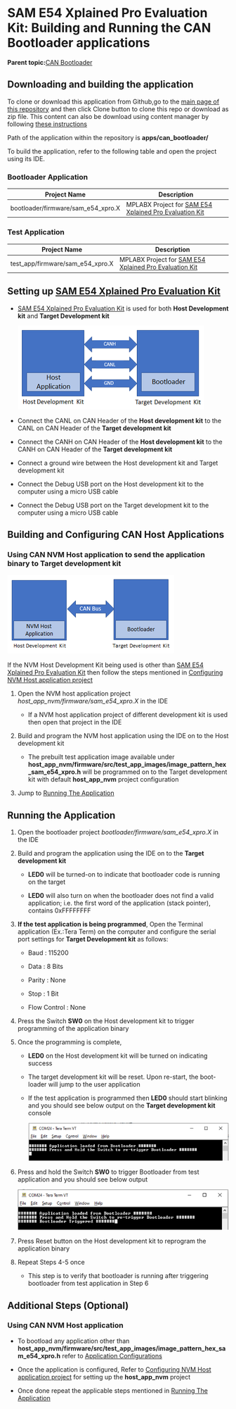 # SAM E54 Xplained Pro Evaluation Kit: Building and Running the CAN Bootloader applications

**Parent topic:**[CAN Bootloader](GUID-1CCA02F4-4DEA-487C-80E5-F67DBA68E20F.md)

## Downloading and building the application

To clone or download this application from Github,go to the [main page of this repository](https://github.com/Microchip-MPLAB-Harmony/bootloader_apps_can) and then click Clone button to clone this repo or download as zip file. This content can also be download using content manager by following [these instructions](https://github.com/Microchip-MPLAB-Harmony/contentmanager/wiki)

Path of the application within the repository is **apps/can\_bootloader/**

To build the application, refer to the following table and open the project using its IDE.

### Bootloader Application

|Project Name|Description|
|------------|-----------|
|bootloader/firmware/sam\_e54\_xpro.X|MPLABX Project for [SAM E54 Xplained Pro Evaluation Kit](https://www.microchip.com/developmenttools/ProductDetails/atsame54-xpro)|

### Test Application

|Project Name|Description|
|------------|-----------|
|test\_app/firmware/sam\_e54\_xpro.X|MPLABX Project for [SAM E54 Xplained Pro Evaluation Kit](https://www.microchip.com/developmenttools/ProductDetails/atsame54-xpro)|

## Setting up [SAM E54 Xplained Pro Evaluation Kit](https://www.microchip.com/developmenttools/ProductDetails/atsame54-xpro)

-   [SAM E54 Xplained Pro Evaluation Kit](https://www.microchip.com/developmenttools/ProductDetails/atsame54-xpro) is used for both **Host Development kit** and **Target Development kit**

    ![can_bootloader_host_target_connection](GUID-985E0786-75B2-4B99-8CD0-022FD5F5010F-low.png)

-   Connect the CANL on CAN Header of the **Host development kit** to the CANL on CAN Header of the **Target development kit**

-   Connect the CANH on CAN Header of the **Host development kit** to the CANH on CAN Header of the **Target development kit**

-   Connect a ground wire between the Host development kit and Target development kit

-   Connect the Debug USB port on the Host development kit to the computer using a micro USB cable

-   Connect the Debug USB port on the Target development kit to the computer using a micro USB cable


## Building and Configuring CAN Host Applications

### Using CAN NVM Host application to send the application binary to Target development kit

![host_app_nvm_setup](GUID-2CBE5220-8AAC-4B79-82D0-4AA6292D6B5E-low.png)

If the NVM Host Development Kit being used is other than [SAM E54 Xplained Pro Evaluation Kit](https://www.microchip.com/developmenttools/ProductDetails/atsame54-xpro) then follow the steps mentioned in [Configuring NVM Host application project](GUID-1ED2F759-5E4D-46B1-A917-812D5232879E.md#)

1.  Open the NVM host application project *host\_app\_nvm/firmware/sam\_e54\_xpro.X* in the IDE

    -   If a NVM host application project of different development kit is used then open that project in the IDE

2.  Build and program the NVM host application using the IDE on to the Host development kit

    -   The prebuilt test application image available under **host\_app\_nvm/firmware/src/test\_app\_images/image\_pattern\_hex\_sam\_e54\_xpro.h** will be programmed on to the Target development kit with default **host\_app\_nvm** project configuration

3.  Jump to [Running The Application](#running-the-application)


## Running the Application

1.  Open the bootloader project *bootloader/firmware/sam\_e54\_xpro.X* in the IDE

2.  Build and program the application using the IDE on to the **Target development kit**

    -   **LED0** will be turned-on to indicate that bootloader code is running on the target

    -   **LED0** will also turn on when the bootloader does not find a valid application; i.e. the first word of the application \(stack pointer\), contains 0xFFFFFFFF

3.  **If the test application is being programmed**, Open the Terminal application \(Ex.:Tera Term\) on the computer and configure the serial port settings for **Target Development kit** as follows:

    -   Baud : 115200

    -   Data : 8 Bits

    -   Parity : None

    -   Stop : 1 Bit

    -   Flow Control : None

4.  Press the Switch **SW0** on the Host development kit to trigger programming of the application binary

5.  Once the programming is complete,

    -   **LED0** on the Host development kit will be turned on indicating success

    -   The target development kit will be reset. Upon re-start, the boot-loader will jump to the user application

    -   If the test application is programmed then **LED0** should start blinking and you should see below output on the **Target development kit** console

        ![output](GUID-486CF0C0-3906-436C-92FA-D7DEB8326B07-low.png)

6.  Press and hold the Switch **SW0** to trigger Bootloader from test application and you should see below output

    ![output](GUID-704DA7B6-9A5C-4D8A-A91F-09A3A105A851-low.png)

7.  Press Reset button on the Host development kit to reprogram the application binary

8.  Repeat Steps 4-5 once

    -   This step is to verify that bootloader is running after triggering bootloader from test application in Step 6


## Additional Steps \(Optional\)

### Using CAN NVM Host application

-   To bootload any application other than **host\_app\_nvm/firmware/src/test\_app\_images/image\_pattern\_hex\_sam\_e54\_xpro.h** refer to [Application Configurations](GUID-DBAD37CB-BA5E-414D-A3EC-AA6555B345EA.md)

-   Once the application is configured, Refer to [Configuring NVM Host application project](GUID-1ED2F759-5E4D-46B1-A917-812D5232879E.md) for setting up the **host\_app\_nvm** project

-   Once done repeat the applicable steps mentioned in [Running The Application](#running-the-application)


